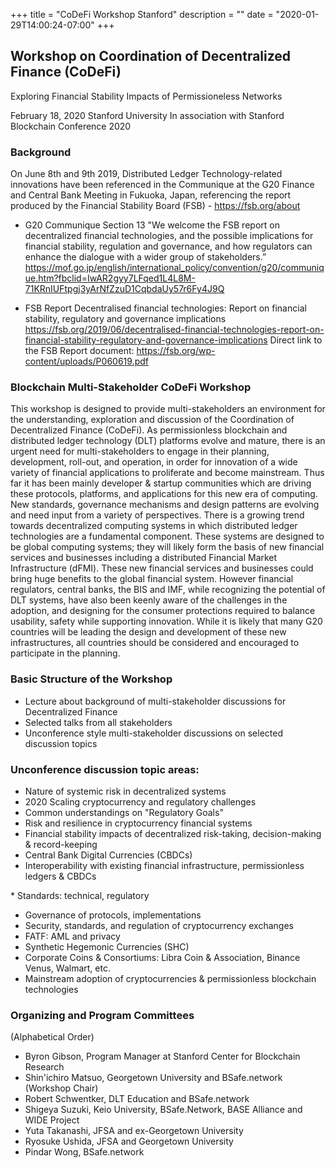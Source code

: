 +++ 
title = "CoDeFi Workshop Stanford"
description = ""
date = "2020-01-29T14:00:24-07:00"
+++


## Workshop on Coordination of Decentralized Finance (CoDeFi)
Exploring Financial Stability Impacts of Permissioneless Networks

February 18, 2020
Stanford University
In association with Stanford Blockchain Conference 2020


### Background

On June 8th and 9th 2019, Distributed Ledger Technology-related innovations have been referenced in the Communique at the G20 Finance and Central Bank Meeting in Fukuoka, Japan, referencing the report produced by the Financial Stability Board (FSB) - https://fsb.org/about

* G20 Communique 
Section 13 "We welcome the FSB report on decentralized financial technologies, and the possible implications for financial stability, regulation and governance, and how regulators can enhance the dialogue with a wider group of stakeholders.” https://mof.go.jp/english/international_policy/convention/g20/communique.htm?fbclid=IwAR2gyy7LFqed1L4L8M-71KRnIUFtpgj3yArNfZzuD1CqbdaUy57r6Fy4J9Q

* FSB Report 
Decentralised financial technologies: Report on financial stability, regulatory and governance implications https://fsb.org/2019/06/decentralised-financial-technologies-report-on-financial-stability-regulatory-and-governance-implications
Direct link to the FSB Report document: 
https://fsb.org/wp-content/uploads/P060619.pdf


### Blockchain Multi-Stakeholder CoDeFi Workshop

This workshop is designed to provide multi-stakeholders an environment for the understanding, exploration and discussion of the Coordination of Decentralized Finance (CoDeFi). As permissionless blockchain and distributed ledger technology (DLT) platforms evolve and mature, there is an urgent need for multi-stakeholders to engage in their planning, development, roll-out, and operation, in order for innovation of a wide variety of financial applications to proliferate and become mainstream. Thus far it has been mainly developer & startup communities which are driving these protocols, platforms, and applications for this new era of computing. New standards, governance mechanisms and design patterns are evolving and need input from a variety of perspectives. There is a growing trend towards decentralized computing systems in which distributed ledger technologies are a fundamental component. These systems are designed to be global computing systems; they will likely form the basis of new financial services and businesses including a distributed Financial Market Infrastructure (dFMI). These new financial services and businesses could bring huge benefits to the global financial system. However financial regulators, central banks, the BIS and IMF, while recognizing the potential of DLT systems, have also been keenly aware of the challenges in the adoption, and designing for the consumer protections required to balance usability, safety while supporting innovation. While it is likely that many G20 countries will be leading the design and development of these new infrastructures, all countries should be considered and encouraged to participate in the planning.

### Basic Structure of the Workshop

* Lecture about background of multi-stakeholder discussions for Decentralized Finance
* Selected talks from all stakeholders
* Unconference style multi-stakeholder discussions on selected discussion topics

### Unconference discussion topic areas:

* Nature of systemic risk in decentralized systems
* 2020 Scaling cryptocurrency and regulatory challenges
* Common understandings on "Regulatory Goals"
* Risk and resilience in cryptocurrency financial systems
* Financial stability impacts of decentralized risk-taking, decision-making & record-keeping
* Central Bank Digital Currencies (CBDCs)
* Interoperability with existing financial infrastructure, permissionless ledgers & CBDCs 

* Standards: technical, regulatory
* Governance of protocols, implementations
* Security, standards, and regulation of cryptocurrency exchanges
* FATF: AML and privacy
* Synthetic Hegemonic Currencies (SHC)
* Corporate Coins & Consortiums: Libra Coin & Association, Binance Venus, Walmart, etc.
* Mainstream adoption of cryptocurrencies & permissionless blockchain technologies

### Organizing and Program Committees
(Alphabetical Order)
* Byron Gibson, Program Manager at Stanford Center for Blockchain Research
* Shin'ichiro Matsuo, Georgetown University and BSafe.network (Workshop Chair)
* Robert Schwentker, DLT Education and BSafe.network
* Shigeya Suzuki, Keio University, BSafe.Network, BASE Alliance and WIDE Project
* Yuta Takanashi, JFSA and ex-Georgetown University
* Ryosuke Ushida, JFSA and Georgetown University
* Pindar Wong, BSafe.network
